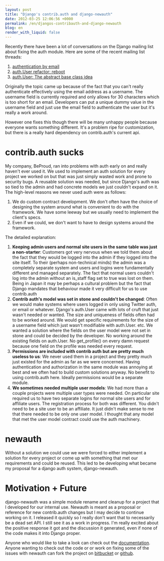 ```yaml
---
layout: post
title: "Django's contrib.auth and django-newauth"
date: 2012-03-25 12:06:56 +0000
permalink: /en/djangos-contribauth-and-django-newauth
blog: en
render_with_liquid: false
---
```


Recently there have been a lot of conversations on the Django mailing
list about fixing the auth module. Here are some of the recent mailing
list threads:

1.  [authentication by
    email](https://groups.google.com/forum/?fromgroups#!topic/django-developers/YcFTAaidiL4)
2.  [auth.User refactor:
    reboot](https://groups.google.com/forum/?fromgroups#!topic/django-developers/ba21QMpffZs)
3.  [auth.User: The abstract base class
    idea](https://groups.google.com/forum/?fromgroups#!topic/django-developers/Na0AmIGSGQA)

Originally the topic came up because of the fact that you can't really
authenticate effectively using the email address as a username. The
username field is currently required and only allows for 30 characters
which is too short for an email. Developers can put a unique dummy value
in the username field and just use the email field to authenticate the
user but it's really a work around.

However one fixes this though there will be many unhappy people because
everyone wants something different. It's a problem ripe for
customization, but there is a really hard dependency on contrib.auth's
current api.

# contrib.auth sucks

My company, BeProud, ran into problems with auth early on and really
haven't ever used it. We used to implement an auth solution for every
project we worked on but that was just simply wasted work and prone to
security bugs. A reusable solution was needed, but since Django's auth
was so tied to the admin and had concrete models we just couldn't expand
on it. The high-level reasons we never used auth were as follows:

1.  We do custom contract development. We don't often have the choice of
    designing the system around what is convenient to do with the
    framework. We have some leeway but we usually need to implement the
    client's specs.
2.  Even if we could, we don't want to have to design systems around the
    framework.

The detailed explanation:

1.  **Keeping admin users and normal site users in the same table was
    just a non-starter**: Customers got very nervous when we told them
    about the fact that they would be logged into the admin if they
    logged into the site itself. To their (perhaps non-technical minds)
    the admin was a completely separate system and users and logins were
    fundamentally different and managed separately. The fact that normal
    users couldn't log into the admin without an is\_staff flag set to
    true was lost on them. Being in Japan it may be perhaps a cultural
    problem but the fact that Django mandates that behaviour made it
    very difficult for us to use contrib.auth
2.  **Contrib auth's model was set in stone and couldn't be changed**:
    Often we would make systems where users logged in only using Twitter
    auth, or email or whatever. Django's auth.User came with lots of
    cruft that just wasn't needed or wanted. The size and uniqueness of
    fields often had to be worked around. We would get specific
    requirements for the size of a username field which just wasn't
    modifiable with auth.User. etc. We wanted a solution where the
    fields on the user model were not set in stone and could be decided
    by the developer. No working around the existing fields on
    auth.User. No get\_profile() on every damn request because one field
    on the profile was needed every request.
3.  **Permissions are included with contrib auth but are pretty much
    useless to us**: We never used them in a project and they pretty
    much just existed for the admin as far as we were concerned. Having
    authentication and authorization in the same module was annoying at
    best and we often had to build custom solutions anyway. No benefit
    to using contrib.auth here. Ideally permissions would be a separate
    module.
4.  **We sometimes needed multiple user models**: We had more than a
    couple projects were multiple user types were needed. On particular
    site required us to have two separate logins for normal site users
    and for affiliate users. The registration process for both was
    different. You didn't need to be a site user to be an affiliate. It
    just didn't make sense to me that there needed to be only one user
    model. I thought that any model that met the user model contract
    could use the auth machinery.

# newauth

Without a solution we could use we were forced to either implement a
solution for every project or come up with something that met our
requirements and could be reused. This led to be developing what became
my proposal for a django auth system, django-newauth.

# Motivation + Future

django-newauth was a simple module rename and cleanup for a project that
I developed for our internal use. Newauth is meant as a proposal or
reference for new contrib.auth changes but I may decide to continue
working on it. I released it quickly so I really don't want that to
necessarily be a dead set API. I still see it as a work in progress. I'm
really excited about the positive response it got and the discussion it
generated, even if none of the code makes it into Django proper.

Anyone who would like to take a look can check out the
[documentation](http://ianlewis.bitbucket.org/django-newauth/). Anyone
wanting to check out the code or or work on fixing some of the issues
with newauth can fork the project on
[bitbucket](https://bitbucket.org/IanLewis/django-newauth) or
[github](https://github.com/IanLewis/django-newauth).
